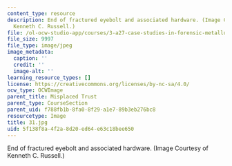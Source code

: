 ```yaml
---
content_type: resource
description: End of fractured eyebolt and associated hardware. (Image Courtesy of
  Kenneth C. Russell.)
file: /ol-ocw-studio-app/courses/3-a27-case-studies-in-forensic-metallurgy-fall-2007/5f138f8a4f2a8d20ed64e63c18bee650_31.jpg
file_size: 9997
file_type: image/jpeg
image_metadata:
  caption: ''
  credit: ''
  image-alt: ''
learning_resource_types: []
license: https://creativecommons.org/licenses/by-nc-sa/4.0/
ocw_type: OCWImage
parent_title: Misplaced Trust
parent_type: CourseSection
parent_uid: f788fb1b-8fa0-8f29-a1e7-89b3eb276bc8
resourcetype: Image
title: 31.jpg
uid: 5f138f8a-4f2a-8d20-ed64-e63c18bee650
---
```

End of fractured eyebolt and associated hardware. (Image Courtesy of Kenneth C. Russell.)